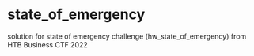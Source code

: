 # state_of_emergency
solution for state of emergency challenge (hw_state_of_emergency) from HTB Business CTF 2022
